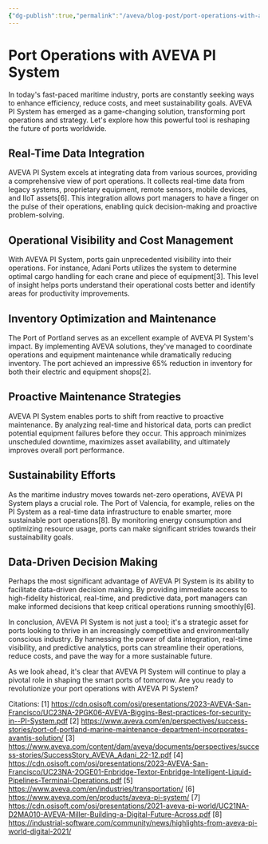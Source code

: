 ```yaml
---
{"dg-publish":true,"permalink":"/aveva/blog-post/port-operations-with-aveva-pi-system/"}
---
```


# Port Operations with AVEVA PI System

In today's fast-paced maritime industry, ports are constantly seeking ways to enhance efficiency, reduce costs, and meet sustainability goals. AVEVA PI System has emerged as a game-changing solution, transforming port operations and strategy. Let's explore how this powerful tool is reshaping the future of ports worldwide.

## Real-Time Data Integration

AVEVA PI System excels at integrating data from various sources, providing a comprehensive view of port operations. It collects real-time data from legacy systems, proprietary equipment, remote sensors, mobile devices, and IIoT assets[6]. This integration allows port managers to have a finger on the pulse of their operations, enabling quick decision-making and proactive problem-solving.

## Operational Visibility and Cost Management

With AVEVA PI System, ports gain unprecedented visibility into their operations. For instance, Adani Ports utilizes the system to determine optimal cargo handling for each crane and piece of equipment[3]. This level of insight helps ports understand their operational costs better and identify areas for productivity improvements.

## Inventory Optimization and Maintenance

The Port of Portland serves as an excellent example of AVEVA PI System's impact. By implementing AVEVA solutions, they've managed to coordinate operations and equipment maintenance while dramatically reducing inventory. The port achieved an impressive 65% reduction in inventory for both their electric and equipment shops[2].

## Proactive Maintenance Strategies

AVEVA PI System enables ports to shift from reactive to proactive maintenance. By analyzing real-time and historical data, ports can predict potential equipment failures before they occur. This approach minimizes unscheduled downtime, maximizes asset availability, and ultimately improves overall port performance.

## Sustainability Efforts

As the maritime industry moves towards net-zero operations, AVEVA PI System plays a crucial role. The Port of Valencia, for example, relies on the PI System as a real-time data infrastructure to enable smarter, more sustainable port operations[8]. By monitoring energy consumption and optimizing resource usage, ports can make significant strides towards their sustainability goals.

## Data-Driven Decision Making

Perhaps the most significant advantage of AVEVA PI System is its ability to facilitate data-driven decision making. By providing immediate access to high-fidelity historical, real-time, and predictive data, port managers can make informed decisions that keep critical operations running smoothly[6].

In conclusion, AVEVA PI System is not just a tool; it's a strategic asset for ports looking to thrive in an increasingly competitive and environmentally conscious industry. By harnessing the power of data integration, real-time visibility, and predictive analytics, ports can streamline their operations, reduce costs, and pave the way for a more sustainable future.

As we look ahead, it's clear that AVEVA PI System will continue to play a pivotal role in shaping the smart ports of tomorrow. Are you ready to revolutionize your port operations with AVEVA PI System?

Citations:
[1] https://cdn.osisoft.com/osi/presentations/2023-AVEVA-San-Francisco/UC23NA-2PGK06-AVEVA-Biggins-Best-practices-for-security-in--PI-System.pdf
[2] https://www.aveva.com/en/perspectives/success-stories/port-of-portland-marine-maintenance-department-incorporates-avantis-solution/
[3] https://www.aveva.com/content/dam/aveva/documents/perspectives/success-stories/SuccessStory_AVEVA_Adani_22-12.pdf
[4] https://cdn.osisoft.com/osi/presentations/2023-AVEVA-San-Francisco/UC23NA-2OGE01-Enbridge-Textor-Enbridge-Intelligent-Liquid-Pipelines-Terminal-Operations.pdf
[5] https://www.aveva.com/en/industries/transportation/
[6] https://www.aveva.com/en/products/aveva-pi-system/
[7] https://cdn.osisoft.com/osi/presentations/2021-aveva-pi-world/UC21NA-D2MA010-AVEVA-Miller-Building-a-Digital-Future-Across.pdf
[8] https://industrial-software.com/community/news/highlights-from-aveva-pi-world-digital-2021/